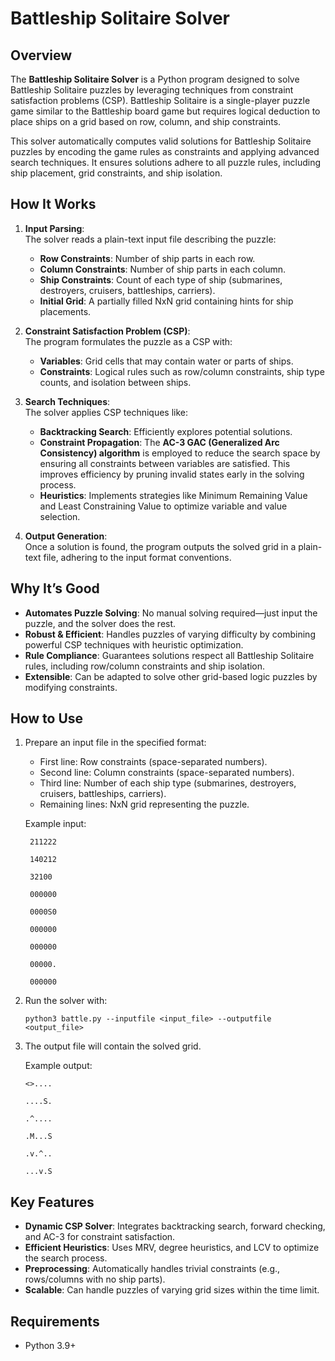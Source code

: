 # Battleship Solitaire Solver

## Overview  
The **Battleship Solitaire Solver** is a Python program designed to solve Battleship Solitaire puzzles by leveraging techniques from constraint satisfaction problems (CSP). Battleship Solitaire is a single-player puzzle game similar to the Battleship board game but requires logical deduction to place ships on a grid based on row, column, and ship constraints.

This solver automatically computes valid solutions for Battleship Solitaire puzzles by encoding the game rules as constraints and applying advanced search techniques. It ensures solutions adhere to all puzzle rules, including ship placement, grid constraints, and ship isolation.

## How It Works  
1. **Input Parsing**:  
   The solver reads a plain-text input file describing the puzzle:
   - **Row Constraints**: Number of ship parts in each row.
   - **Column Constraints**: Number of ship parts in each column.
   - **Ship Constraints**: Count of each type of ship (submarines, destroyers, cruisers, battleships, carriers).
   - **Initial Grid**: A partially filled NxN grid containing hints for ship placements.

2. **Constraint Satisfaction Problem (CSP)**:  
   The program formulates the puzzle as a CSP with:
   - **Variables**: Grid cells that may contain water or parts of ships.
   - **Constraints**: Logical rules such as row/column constraints, ship type counts, and isolation between ships.

3. **Search Techniques**:  
   The solver applies CSP techniques like:
   - **Backtracking Search**: Efficiently explores potential solutions.
   - **Constraint Propagation**: The **AC-3 GAC (Generalized Arc Consistency) algorithm** is employed to reduce the search space by ensuring all constraints between variables are satisfied. This improves efficiency by pruning invalid states early in the solving process.
   - **Heuristics**: Implements strategies like Minimum Remaining Value and Least Constraining Value to optimize variable and value selection.

4. **Output Generation**:  
   Once a solution is found, the program outputs the solved grid in a plain-text file, adhering to the input format conventions.

## Why It’s Good  
- **Automates Puzzle Solving**: No manual solving required—just input the puzzle, and the solver does the rest.  
- **Robust & Efficient**: Handles puzzles of varying difficulty by combining powerful CSP techniques with heuristic optimization.  
- **Rule Compliance**: Guarantees solutions respect all Battleship Solitaire rules, including row/column constraints and ship isolation.  
- **Extensible**: Can be adapted to solve other grid-based logic puzzles by modifying constraints.  

## How to Use  
1. Prepare an input file in the specified format:
   - First line: Row constraints (space-separated numbers).  
   - Second line: Column constraints (space-separated numbers).  
   - Third line: Number of each ship type (submarines, destroyers, cruisers, battleships, carriers).  
   - Remaining lines: NxN grid representing the puzzle.  

   Example input:
   ```
    211222
   
    140212
   
    32100
   
    000000
   
    0000S0
   
    000000
   
    000000
   
    00000.    

    000000   

   ```
3. Run the solver with:  
    ```
    python3 battle.py --inputfile <input_file> --outputfile <output_file>
   ```
4. The output file will contain the solved grid.

    Example output:
   ```
   <>....
   
   ....S.
   
   .^....
   
   .M...S
   
   .v.^..
   
   ...v.S
   ```

## Key Features  
- **Dynamic CSP Solver**: Integrates backtracking search, forward checking, and AC-3 for constraint satisfaction.  
- **Efficient Heuristics**: Uses MRV, degree heuristics, and LCV to optimize the search process.  
- **Preprocessing**: Automatically handles trivial constraints (e.g., rows/columns with no ship parts).  
- **Scalable**: Can handle puzzles of varying grid sizes within the time limit.  

## Requirements  
- Python 3.9+   
